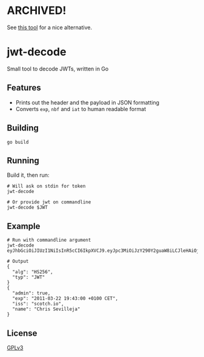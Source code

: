 # ARCHIVED!

See [this tool](https://github.com/mike-engel/jwt-cli) for a nice alternative.

# jwt-decode
Small tool to decode JWTs, written in Go

## Features

* Prints out the header and the payload in JSON formatting
* Converts `exp`, `nbf` and `iat` to human readable format

## Building

```
go build
```

## Running

Build it, then run: 

```
# Will ask on stdin for token
jwt-decode

# Or provide jwt on commandline
jwt-decode $JWT
```

## Example

```
# Run with commandline argument
jwt-decode eyJhbGciOiJIUzI1NiIsInR5cCI6IkpXVCJ9.eyJpc3MiOiJzY290Y2guaW8iLCJleHAiOjEzMDA4MTkzODAsIm5hbWUiOiJDaHJpcyBTZXZpbGxlamEiLCJhZG1pbiI6dHJ1ZX0.03f329983b86f7d9a9f5fef85305880101d5e302afafa20154d094b229f75773

# Output
{
  "alg": "HS256",
  "typ": "JWT"
}
{
  "admin": true,
  "exp": "2011-03-22 19:43:00 +0100 CET",
  "iss": "scotch.io",
  "name": "Chris Sevilleja"
}
```

## License

[GPLv3](LICENSE)
